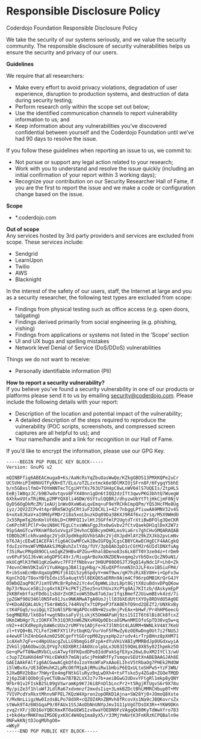 # Responsible Disclosure Policy

Coderdojo Foundation Responsible Disclosure Policy

We take the security of our systems seriously, and we value the security community. The responsible disclosure of security vulnerabilities helps us ensure the security and privacy of our users.

**Guidelines**  

We require that all researchers:
* Make every effort to avoid privacy violations, degradation of user experience, disruption to production systems, and destruction of data during security testing;
* Perform research only within the scope set out below;
* Use the identified communication channels to report vulnerability information to us; and
* Keep information about any vulnerabilities you’ve discovered confidential between yourself and the Coderdojo Foundation until we’ve had 90 days to resolve the issue.


If you follow these guidelines when reporting an issue to us, we commit to:
* Not pursue or support any legal action related to your research;
* Work with you to understand and resolve the issue quickly (including an initial confirmation of your report within 3 working days);
* Recognize your contribution on our Security Researcher Hall of Fame, if you are the first to report the issue and we make a code or configuration change based on the issue.


**Scope**  
* \*.coderdojo.com

**Out of scope**  
Any services hosted by 3rd party providers and services are excluded from scope. These services include:
* Sendgrid
* LearnUpon
* Twilio
* AWS
* Blacknight

In the interest of the safety of our users, staff, the Internet at large and you as a security researcher, the following test types are excluded from scope:
* Findings from physical testing such as office access (e.g. open doors, tailgating)
* Findings derived primarily from social engineering (e.g. phishing, vishing)
* Findings from applications or systems not listed in the ‘Scope’ section
* UI and UX bugs and spelling mistakes
* Network level Denial of Service (DoS/DDoS) vulnerabilities

Things we do not want to receive:
* Personally identifiable information (PII)

**How to report a security vulnerability?**  
If you believe you’ve found a security vulnerability in one of our products or platforms please send it to us by emailing security@coderdojo.com. Please include the following details with your report:

* Description of the location and potential impact of the vulnerability;
* A detailed description of the steps required to reproduce the vulnerability (POC scripts, screenshots, and compressed screen captures are all helpful to us); and
* Your name/handle and a link for recognition in our Hall of Fame.

If you’d like to encrypt the information, please use our GPG Key.
```
-----BEGIN PGP PUBLIC KEY BLOCK-----
Version: GnuPG v2

mQINBFfig6ABEACmuga8+Ks/AaNcRsYqZbuOasWwQe/KZkgGBOS13PMXKQPe2uCr
UCSVHniPIH0NVGTFyKN+ET/ELo/oTZLzxtmck6e9DlMXIOjSFrn8F/6FygqY5bhE
b/n5GBxslfmO+TOYmNNTecTCgiHYfXs763U7SH4pC8wLnWV04lS7UQEIs/ZtpHLS
EeBjlW8qzJC/b9B7wdvtqvo8FYX40nn1gDn6tIQQ2dzITt3qwvPKG3bhtQ7WuegW
6XhkwVUtxTRiRNLp2MPYQX8li46DW/6SYtulQQBRJ/dhyzwUbYtTtjHkCjmF8NjV
QyDS6OgDkMcZM/1eAUj1nWx0XxW6aLqvEmq+uF9eYRCHkCmpQPm/YQS3HcFMe8Ug
iyz/JQV2ZCPv4t4pr8Rm5WJgSCRt1uF320CXL1+4Zr7nbggLPfiuwAA9MNV32v4S
6+oXx8J6aV+aI0MdyFMDr218a5xoLbuzkDq89Da38KXJ9R4f6xz2riq/MSX9WHdD
Jx55RpmTg26nKmlUt6bLD+CRMFQI1vlHtJ5GFfmlP2UgtdTrXtiBwBFOlg3QeCKR
CeKPchRlPClP+0eiN8HCfEgLCtxsWWaFgpJhx0wGvbv2fCtvQaekDH1qlDeX2W7z
9SpSAmGTcwYRKnWf8oSoVvgzFIHvhnCQDBcymOHKLms9ia6rs7ghCHvGMQARAQAB
tDBDb2RlckRvam8gc2VjdXJpdHkgdGVhbSA8c2VjdXJpdHlAY29kZXJkb2pvLmNv
bT6JAjcEEwEIACEFAlfig6ACGwMFCwkIBwIGFQgJCgsCBBYCAwECHgECF4AACgkQ
fduIzoYmsWFVMBAAkSJMqBuhZxlYdq/fUY/3pbQAb3pD1cCGtM2r6UIdlDNXfuAg
f35iRwcPMqd89OCLsmIqKZ9HBv4PZGu+Rhal8Deno83s6LkBTT0Y3ze04z+trDm9
uv6PuF5GIJ6vWca6gDP5C49rJ/RiugArBoXeXNZDENveqmq2vYb5DxcQcZN9aN1/
mkUCqMlK3fW81qKzGwHvc7FF3ffNbbvar3H0UP08O0SJTJ9gQ14yNdc1F+Lh0+Zk
74ovnCHmVDKIuGYiYuAHqpgJBAl1gyHbg/+JEuQXPfnnmN3n3JLF4xv1B5iuFM4/
R+ibSsmEcHBnXqaUg0MGfj61Qi5zy6SpdyY+mmT9wx/qH7hiRiXEV8H+i+GpFx3w
KgnChIQ/T8oxYBfbIdxi55a4uqtV5l8EKQ65aERRn9Ajm4Cf96rpOMB1KrQrG4JY
O5WbQZaqP8CPJimYEVMcBrRphm2iYc4vC0pWWLibzL8pt8GjtX8zuBdnvDPqQKow
0p73rNuuce5Bi2cg4xYAIFkcPKTjZ5ez5nxthUxzXcPtg8Ai7KItzb/dAskymEpP
2kKBFmbtfazFDdbi1sbUrZnORIxoWS5Dw87a6Jac1fqiBmefZJUiwmBEvk4zd/7i
jpZGWf98U346l0N5Fe91Jsx9NKAMwATgA0UoJjll03bXEdUttXYOy8RDVdO5Ag0E
V+KDoAEQAL4Ukjf54r8Wb5L744RVqTx7tDPpeP3fXA0EhTQ9nd2QEZf2/UNXkvBy
ctK4FGq5/suiQgLYZ3oNlSPBrWgAPOcn8N+W2su9njPvEAx+bHwF/Pr4hHP6eecG
5egMNER8/lk6Daf+wgtN8xsaFyVjLskjK5OmWAPaHj9zs1SIIT6t6lBi8Ck8fcxZ
UKm1WbHgr7LzIOKFX7h31Q3R3nW6ZNXvRHQp0EbcaOSMwnMMIOfoSpTD38vq5w+q
n9Z++4CKdRepXybAW6cUUx2rUMFYe1ADjFe+k73lNtGt4LAURM+NWNLkV4At7KeU
zl+tVQ0+BL7CLFef2HKFXY1lPztbqKQ/VurVoF5FMwZy6zOERwDng0Ut7i2fNUSJ
e4ewUFlhZ4nbGeAzm02S0CgefYtGOropM02pyxpHp2zrudv4irTrpBHnz8pXHM71
1cAXeh7qFv+o4NpUUacgZuLLG9bmgGidFzpA+dYuVHiVABIyMMRBdJp0UGdxwyiA
ZVkGljQA6ObwiQLQYVg7c6DXBRtJ4A0XcolpbLx3U83I59QmL8X85y02Ihpmkz5O
Ge+qPwfT8NwdRVbCLusATwyf8FKQxdDPo8IddPakSgfEXyx26wL0uXM2IYCl3/wU
c3up7ZXaHXd4mFYHicEWkKh7mGNjaScjPmkWRfFy7smqovSEUtXnABEBAAGJAh8E
GAEIAAkFAlfig6ACGwwACgkQfduIzoYmsWFaPxAAoELIhsV5tRbaOg7PHEk2MdOW
i5lWBvXx/UE3dOHuhK2LpMcO0fM1pAjRMuiRw1bHbiP6EQxULtoSHPw5+YzF3WN/
5JXwBRV2bBar7hWyrEe4mgFNtkGluRyz9qLwDXh4+tsFTsko5y4ZGaB+ZGOeTMQD
2j6pZGBlQOb0jEyeCTUBuw7B7B2LVXJz7v7b+aeiBGwGIUDxvYFtgRl1mkp8yQNY
9Fbr01v2FIskB2SL09gVSwramKp9K7J6i8FnDlbLncPr2+t5RgjRTUgvS6r9X78u
My/piZe3f1hluWfJLdlRa67xdxmnzf2mxdsIiq+3LmkBZDctBhLMMRCHbup0T+MV
7VIVPcdYxRkxtMhnvNFPEL7KQzW4Xpron2opORKD1Ajna+SW28Yj0+JOmoQ8Xste
Y/MxNnLiigzNw0IzdsBLPo78dXR+cQZOZ4RnZBMvh8fRcovXs1Na9cJBQKovrsZx
stWwk9T4z6NSGqaP9/0FAUx1SSJAoDbNnUNYpJmvIG11pVgGTDsOX3R++YKW9DKn
zvq2rXF/jOD16oYQBCKmxRT0aGEWSIzv8waYOEDN9FzVAgqQk80KyTdWwXfro783
i+bkd4arMHKFmaIMSOEyxKXC4W4Oq1ma8yX5/r33MjYmNxtK3FnKRzKCPQBaln9e
0NFwkKNjtDJogMUhgO0=
=WKyF
-----END PGP PUBLIC KEY BLOCK-----
```
